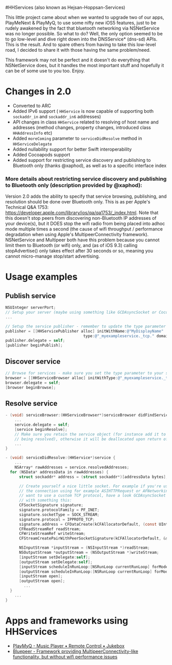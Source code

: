 #HHServices (also known as Hejsan-Hoppsan-Services)

This little project came about when we wanted to upgrade two of our apps, PlayMeNext & PlayMyQ, to use some nifty new iOS5 features, just to be rudely awakened by the fact that bluetooth networking via NSNetService was no longer possible. So what to do? Well, the only option seemed to be to go low-level and dive right down into the DNSService* (dns-sd) APIs. This is the result. And to spare others from having to take this low-level road, I decided to share it with those having the same problem/need.

This framework may not be perfect and it doesn't do everything that NSNetService does, but it handles the most important stuff and hopefully it can be of some use to you too. Enjoy.


# Changes in 2.0

* Converted to ARC
* Added IPv6 support ( ```HHService``` is now capable of supporting both ```sockaddr_in``` and ```sockaddr_in6``` addresses)
* API changes in class ```HHService``` related to resolving of host name and addresses (method changes, property changes, introduced class ```HHAddressInfo``` etc)
* Added ```moreComing``` parameter to ```serviceDidResolve``` method in ```HHServiceDelegate```
* Added nullability support for better Swift interoperability
* Added Cocoapods support
* Added support for restricting service discovery and publishing to Bluetooth only (thanks @xaphod), as well as to a specific interface index

### More details about restricting service discovery and publishing to Bluetooth only (description provided by @xaphod):
Version 2.0 adds the ability to specify that service browsing, publishing, and resolution should be done over Bluetooth only. This is as per Apple's Technical Q&A 1753: https://developer.apple.com/library/ios/qa/qa1753/_index.html. Note that this doesn't stop peers from discovering non-Bluetooth IP addresses of your device(s), but it DOES stop the wifi radio from being placed into adhoc mode multiple times a second (the cause of wifi throughput / performance degradation when using Apple's MultipeerConnectivity framework). NSNetService and Multipeer both have this problem because you cannot limit them to Bluetooth (or wifi) only, and (as of iOS 9.3) calling stopAdvertise() only takes effect after 30 seconds or so, meaning you cannot micro-manage stop/start advertising.


# Usage examples

## Publish service

```objective-c
NSUInteger serverPort;
// Setup your server (maybe using something like GCDAsyncSocket or CocoaHTTPServer etc)
...

// Setup the service publisher - remember to update the type parameter with your actual service type
publisher = [[HHServicePublisher alloc] initWithName:@"MyDisplayName"
                                  type:@"_myexampleservice._tcp." domain:@"local." txtData:nil port:serverPort];
publisher.delegate = self;
[publisher beginPublish];
```


## Discover service

```objective-c
// Browse for services - make sure you set the type parameter to your service type
browser = [[HHServiceBrowser alloc] initWithType:@"_myexampleservice._tcp." domain:@"local."];
browser.delegate = self;
[browser beginBrowse];
```

## Resolve service

```objective-c
- (void) serviceBrowser:(HHServiceBrowser*)serviceBrowser didFindService:(HHService*)service moreComing:(BOOL)moreComing {
    ...
    service.delegate = self;
    [service beginResolve];
    // Make sure you retain the service object (for instance add it to a list of services currently
    // being resolved), otherwise it will be deallocated upon return of this method.
    ...
}

- (void) serviceDidResolve:(HHService*)service {
	...
	NSArray* rawAddresses = service.resolvedAddresses;
  for (NSData* addressData in rawAddresses) {
      struct sockaddr* address = (struct sockaddr*)[addressData bytes];

      // Create yourself a nice little socket. For example if you're using HTTP, set up
      // the connection using for example ASIHTTPRequest or AFNetworking. Or if you
      // want to use a custom TCP protocol, have a look GCDAsyncSocket or roll your own
      // with something this:
      CFSocketSignature signature;
      signature.protocolFamily = PF_INET;
      signature.socketType = SOCK_STREAM;
      signature.protocol = IPPROTO_TCP;
      signature.address = CFDataCreate(kCFAllocatorDefault, (const UInt8*)address, address->sa_len);
      CFReadStreamRef readStream;
      CFWriteStreamRef writeStream;
      CFStreamCreatePairWithPeerSocketSignature(kCFAllocatorDefault, &signature, &readStream, &writeStream);

      NSInputStream *inputStream = (NSInputStream *)readStream;
      NSOutputStream *outputStream = (NSOutputStream *)writeStream;
      [inputStream setDelegate:self];
      [outputStream setDelegate:self];
      [inputStream scheduleInRunLoop:[NSRunLoop currentRunLoop] forMode:NSDefaultRunLoopMode];
      [outputStream scheduleInRunLoop:[NSRunLoop currentRunLoop] forMode:NSDefaultRunLoopMode];
      [inputStream open];
      [outputStream open];
        ...
  }
	...
}
```


# Apps and frameworks using HHServices

* [PlayMyQ - Music Player • Remote Control • Jukebox](https://itunes.apple.com/app/playmyq-hd-music-player-remote/id432506056?mt=8)
* [Bluepeer - Framework providing MultipeerConnectivity-like functionality, but without wifi performance issues](https://github.com/xaphod/Bluepeer)
